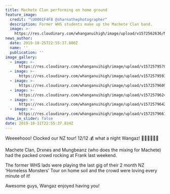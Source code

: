 ```yaml
---
title: Machete Clan performing on home ground
feature_image:
  credit: "\U0001F4F8 @sharnathephotographer"
  description: Former WHS students make up the Machete Clan band.
  image: >-
    https://res.cloudinary.com/whanganuihigh/image/upload/v1572562636/News/Machete_Clan_in_WU_Sept_2019.jpg
news_author:
  date: 2019-10-25T22:55:37.800Z
  name: ''
  publication: ''
image_gallery:
  - image: >-
      https://res.cloudinary.com/whanganuihigh/image/upload/v1572579570/News/2.Drxnes_facebook_page.jpg
  - image: >-
      https://res.cloudinary.com/whanganuihigh/image/upload/v1572579593/News/3.73472789_2497233613646477_686142367228493824_n.jpg
  - image: >-
      https://res.cloudinary.com/whanganuihigh/image/upload/v1572579609/News/4.Drxnes_facebook_page....jpg
  - image: >-
      https://res.cloudinary.com/whanganuihigh/image/upload/v1572579624/News/5.Drxnes_facebook_page.....jpg
  - image: >-
      https://res.cloudinary.com/whanganuihigh/image/upload/v1572579642/News/6.Drxnes_facebook_page......jpg
  - image: >-
      https://res.cloudinary.com/whanganuihigh/image/upload/v1572579661/News/7.Machete_Clan_..poster.jpg
show_in_slider: false
date: 2019-10-31T22:55:37.834Z
---
```

Weeeehooo! Clocked our NZ tour! 12/12 💰 what a night Wangaz! 🤪🤪🤪🔥🔥🔥

Machete Clan, Drxnes and Mungbeanz (who does the mixing for Machete) had the packed crowd rocking at Frank last weekend.

The former WHS lads were playing the last gig of their 2 month NZ ‘Homeless Monsters’ Tour on home soil and the crowd were loving every minute of it!

Awesome guys, Wangaz enjoyed having you!
